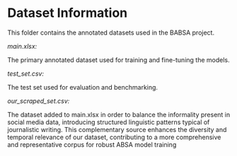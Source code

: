 # Dataset Information

This folder contains the annotated datasets used in the BABSA project.


*main.xlsx:*

The primary annotated dataset used for training and fine-tuning the models.


*test_set.csv:*

The test set used for evaluation and benchmarking.


*our_scraped_set.csv:*

The dataset added to main.xlsx in order to balance the informality present in social media data, introducing structured linguistic patterns typical of journalistic writing. This complementary source enhances the diversity and temporal relevance of our dataset, contributing to a more comprehensive and representative corpus for robust ABSA model training



